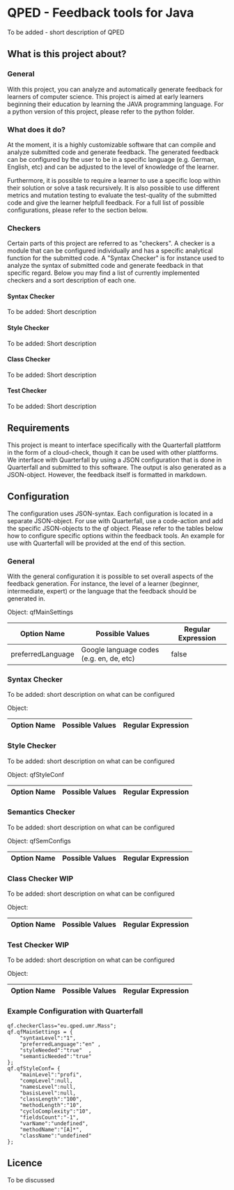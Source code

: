 QPED - Feedback tools for Java
========================
To be added - short description of QPED

What is this project about?
------------
### General
With this project, you can analyze and automatically generate feedback for learners of computer science.
This project is aimed at early learners beginning their education by learning the JAVA programming language.
For a python version of this project, please refer to the python folder.

### What does it do?
At the moment, it is a highly customizable software that can compile and analyze submitted code and generate feedback.
The generated feedback can be configured by the user to be in a specific language (e.g. German, English, etc) and can be adjusted to the level of knowledge of the learner.

Furthermore, it is possible to require a learner to use a specific loop within their solution or solve a task recursively.
It is also possible to use different metrics and mutation testing to evaluate the test-quality of the submitted code and give the learner helpfull feedback.
For a full list of possible configurations, please refer to the section below.

### Checkers
Certain parts of this project are referred to as "checkers".
A checker is a module that can be configured individually and has a specific analytical function for the submitted code.
A "Syntax Checker" is for instance used to analyze the syntax of submitted code and generate feedback in that specific regard.
Below you may find a list of currently implemented checkers and a sort description of each one.

#### Syntax Checker
To be added: Short description

#### Style Checker
To be added: Short description

#### Class Checker
To be added: Short description

#### Test Checker
To be added: Short description

Requirements
------------
This project is meant to interface specifically with the Quarterfall plattform in the form of a cloud-check, though it can be used with other plattforms.
We interface with Quarterfall by using a JSON configuration that is done in Quarterfall and submitted to this software.
The output is also generated as a JSON-object.
However, the feedback itself is formatted in markdown.

Configuration
------------
The configuration uses JSON-syntax.
Each configuration is located in a separate JSON-object.
For use with Quarterfall, use a code-action and add the specific JSON-objects to the qf object.
Please refer to the tables below how to configure specific options within the feedback tools.
An example for use with Quarterfall will be provided at the end of this section.

### General
With the general configuration it is possible to set overall aspects of the feedback generation.
For instance, the level of a learner (beginner, intermediate, expert) or the language that the feedback should be generated in.

Object: qfMainSettings

| Option Name | Possible Values | Regular Expression |
| ------ | --------------- | ----- |
| preferredLanguage | Google language codes (e.g. en, de, etc)| false |


### Syntax Checker
To be added: short description on what can be configured

Object: 

| Option Name | Possible Values | Regular Expression |
| ------ | --------------- | ----- |

### Style Checker
To be added: short description on what can be configured

Object: qfStyleConf

| Option Name | Possible Values | Regular Expression |
| ------ | --------------- | ----- |

### Semantics Checker
To be added: short description on what can be configured

Object: qfSemConfigs

| Option Name | Possible Values | Regular Expression |
| ------ | --------------- | ----- |

### Class Checker WIP
To be added: short description on what can be configured

Object: 

| Option Name | Possible Values | Regular Expression |
| ------ | --------------- | ----- |

### Test Checker WIP
To be added: short description on what can be configured

Object: 

| Option Name | Possible Values | Regular Expression |
| ------ | --------------- | ----- |

### Example Configuration with Quarterfall
```
qf.checkerClass="eu.qped.umr.Mass";
qf.qfMainSettings = {
    "syntaxLevel":"1",
    "preferredLanguage":"en" ,
    "styleNeeded":"true"  ,
    "semanticNeeded":"true"  
};
qf.qfStyleConf= {
    "mainLevel":"profi",
    "compLevel":null,
    "namesLevel":null,
    "basisLevel":null,
    "classLength":"100",
    "methodLength":"10",
    "cycloComplexity":"10",
    "fieldsCount":"-1",
    "varName":"undefined",
    "methodName":"[A]*",
    "className":"undefined"
};
```

Licence
----------
To be discussed